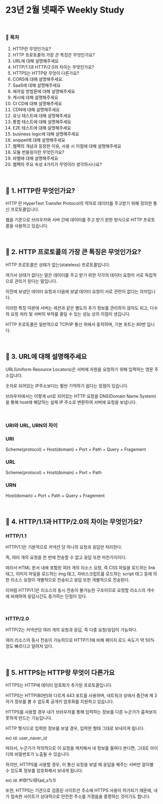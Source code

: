 # 23년 2월 넷째주 Weekly Study

<br>

### 📜 목차

1. HTTP란 무엇인가요?
2. HTTP 프로토콜의 가장 큰 특징은 무엇인가요?
3. URL에 대해 설명해주세요
4. HTTP/1.1과 HTTP/2.0의 차이는 무엇인가요?
5. HTTPS는 HTTP랑 무엇이 다른가요?
6. CORS에 대해 설명해주세요.
7. SaaS에 대해 설명해주세요
8. 애자일 방법론에 대해 설명해주세요
9. 캐시에 대해 설명해주세요
10. CI CD에 대해 설명해주세요
11. CDN에 대해 설명해주세요
12. 유닛 테스트에 대해 설명해주세요
13. 통합 테스트에 대해 설명해주세요
14. E2E 테스트에 대해 설명해주세요
15. business logic에 대해 설명해주세요
16. snippet에 대해 설명해주세요
17. 웹팩의 개념과 등장한 이유, 사용 시 이점에 대해 설명해주세요
18. 모듈 번들링이란 무엇인가요?
19. 바벨에 대해 설명해주세요
20. 웹팩의 주요 속성 4가지가 무엇이라 생각하시나요?

<br>

## 📌 1. HTTP란 무엇인가요?

HTTP 란 HyperText Transfer Protocol의 약자로 데이터를 주고받기 위해 정의한 통신 프로토콜입니다.

웹을 기준으로 브라우저와 서버 간에 데이터를 주고 받기 윈한 방식으로 HTTP 프로토콜을 사용하고 있습니다.

<br>

## 📌 2. HTTP 프로토콜의 가장 큰 특징은 무엇인가요?

HTTP 프로토콜은 상태가 없는(stateless) 프로토콜입니다.

여기서 상태가 없다는 말은 데이터를 주고 받기 위한 각각의 데이터 요청이 서로 독립적으로 관리가 된다는 말입니다.

이전에 보냈던 데이터 요청과 다음에 보낼 데이터 요청이 서로 관련이 없다는 의미입니다.

이러한 특징 덕분에 서버는 세션과 같은 별도의 추가 정보를 관리하지 않아도 되고, 다수의 요청 처리 및 서버의 부하를 줄일 수 있는 성능 상의 이점이 생깁니다.

HTTP 프로토콜은 일반적으로 TCP/IP 통신 위에서 동작하며, 기본 포트는 80번 입니다.

<br>

## 📌 3. URL에 대해 설명해주세요

URL(Uniform Resource Locators)은 서버에 자원을 요청하기 위해 입력하는 영문 주소입니다.

숫자로 되어있는 IP주소보다는 훨씬 기억하기 쉽다는 장점이 있습니다.

브라우저에서는 이렇게 url로 되어있는 HTTP 요청을 DNS(Domain Name System)을 통해 host에 해당하는 실제 IP 주소로 변환하여 서버에 요청을 보냅니다.

<br>

### URI와 URL, URN의 차이

### URI

Scheme(protocol) + Host(domain) + Port + Path + Query + Fragement

### URL

Scheme(protocol) + Host(domain) + Port + Path

### URN

Host(domain) + Port + Path + Query + Fragement

<br>

## 📌 4. HTTP/1.1과 HTTP/2.0의 차이는 무엇인가요?

### HTTP/1.1

HTTP/1.1은 기본적으로 커넥션 당 하나의 요청과 응답만 처리한다.

즉, 여러 개의 요청을 한 번에 전송할 수 없고 응답 또한 마찬가지이다.

따라서 HTML 문서 내에 포함된 여러 개의 리소스 요청, 즉 CSS 파일을 로드하는 link 태그, 이미지 파일을 로드하는 img 태그, 자바스크립트를 로드하는 script 태그 등에 의한 리소스 요청이 개별적으로 전송되고 응답 또한 개별적으로 전송된다.

이처럼 HTTP/1.1은 리소스의 동시 전송이 불가능한 구조이므로 요청할 리소스의 개수에 비례하여 응답시간도 증가하는 단점이 있다.

<br>

### HTTP/2.0

HTTP/2는 커넥션당 여러 개의 요청과 응답, 즉 다중 요청/응답이 가능하다.

여러 리소스의 동시 전송이 가능하므로 HTTP/1.1에 비해 페이지 로드 속도가 약 50% 정도 빠르다고 알려져 있다.

<br>

## 📌 5. HTTPS는 HTTP랑 무엇이 다른가요

HTTPS는 HTTP에 데이터 암호화가 추가된 프로토콜입니다.

HTTPS는 HTTP(80번)와 다르게 443 포트를 사용하며, 네트워크 상에서 중간에 제 3자가 정보를 볼 수 없도록 공개키 암호화를 지원하고 있습니다.

HTTPS를 사용할 경우 내가 브라우저를 통해 입력하는 정보를 다른 누군가가 훔쳐보지 못하게 만드는 기능입니다.

HTTP 형식으로 입력한 정보를 보낼 경우, 입력한 형태 그대로 보내지게 됩니다.

ex) id: user_naver_id

따라서, 누군가가 악의적으로 이 요청을 캐치해서 내 정보를 들여다 본다면, 그대로 아이디와 비밀번호가 노출될 수 있습니다.

하지만, HTTPS를 사용할 경우, 이 통신 요청을 보낼 때 응답을 해주는 서버만 알아볼 수 있도록 정보를 암호화해서 보내게 됩니다.

ex) id: #$!@$!%!@(ad_s%1)

또한, HTTPS는 기관으로 검증된 사이트만 주소에 HTTPS 사용이 허가되기 때문에, 내가 접속한 사이트가 상대적으로 안전한 주소를 가졌음을 증명하는 것이기도 합니다.
